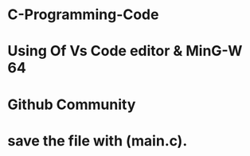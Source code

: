 # C-Programming-Code
# Using Of Vs Code editor & MinG-W 64
# Github Community
# save the file with (main.c).
